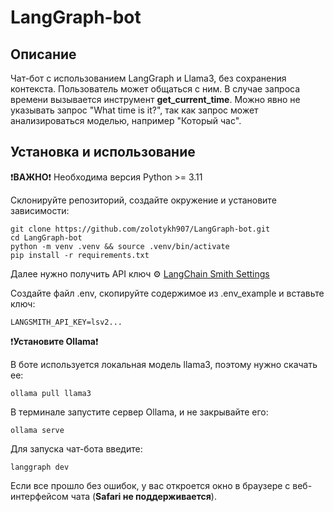 # LangGraph-bot

## Описание
Чат-бот с использованием LangGraph и Llama3, без сохранения контекста. Пользователь может общаться с ним. В случае запроса времени вызывается инструмент **get_current_time**. Можно явно не указывать запрос "What time is it?", так как запрос может анализироваться моделью, например "Который час".

## Установка и использование
❗**ВАЖНО**❗ Необходима версия Python >= 3.11

Склонируйте репозиторий, создайте окружение и установите зависимости:
```
git clone https://github.com/zolotykh907/LangGraph-bot.git
cd LangGraph-bot
python -m venv .venv && source .venv/bin/activate
pip install -r requirements.txt
```
Далее нужно получить API ключ
⚙️ [LangChain Smith Settings](https://smith.langchain.com/settings)

Создайте файл .env, скопируйте содержимое из .env_example и вставьте ключ:
```
LANGSMITH_API_KEY=lsv2...
```

❗**Установите Ollama**❗

В боте используется локальная модель llama3, поэтому нужно скачать ее:

```
ollama pull llama3
```
В терминале запустите сервер Ollama, и не закрывайте его:
```
ollama serve
```

Для запуска чат-бота введите:
```
langgraph dev
```
Если все прошло без ошибок, у вас откроется окно в браузере с веб-интерфейсом чата (**Safari не поддерживается**).